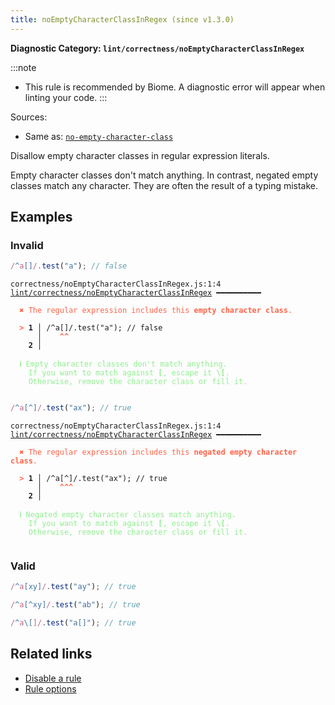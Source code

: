 ```yaml
---
title: noEmptyCharacterClassInRegex (since v1.3.0)
---
```


**Diagnostic Category: `lint/correctness/noEmptyCharacterClassInRegex`**

:::note
- This rule is recommended by Biome. A diagnostic error will appear when linting your code.
:::

Sources: 
- Same as: <a href="https://eslint.org/docs/latest/rules/no-empty-character-class" target="_blank"><code>no-empty-character-class</code></a>

Disallow empty character classes in regular expression literals.

Empty character classes don't match anything.
In contrast, negated empty classes match any character.
They are often the result of a typing mistake.

## Examples

### Invalid

```jsx
/^a[]/.test("a"); // false
```

<pre class="language-text"><code class="language-text">correctness/noEmptyCharacterClassInRegex.js:1:4 <a href="https://biomejs.dev/linter/rules/no-empty-character-class-in-regex">lint/correctness/noEmptyCharacterClassInRegex</a> ━━━━━━━━━━

<strong><span style="color: Tomato;">  </span></strong><strong><span style="color: Tomato;">✖</span></strong> <span style="color: Tomato;">The regular expression includes this </span><span style="color: Tomato;"><strong>empty character class</strong></span><span style="color: Tomato;">.</span>
  
<strong><span style="color: Tomato;">  </span></strong><strong><span style="color: Tomato;">&gt;</span></strong> <strong>1 │ </strong>/^a[]/.test(&quot;a&quot;); // false
   <strong>   │ </strong>   <strong><span style="color: Tomato;">^</span></strong><strong><span style="color: Tomato;">^</span></strong>
    <strong>2 │ </strong>
  
<strong><span style="color: lightgreen;">  </span></strong><strong><span style="color: lightgreen;">ℹ</span></strong> <span style="color: lightgreen;">Empty character classes don't match anything.
</span><span style="color: lightgreen;">  </span><span style="color: lightgreen;">  </span><span style="color: lightgreen;">If you want to match against </span><span style="color: lightgreen;"><strong>[</strong></span><span style="color: lightgreen;">, escape it </span><span style="color: lightgreen;"><strong>\[</strong></span><span style="color: lightgreen;">.
</span><span style="color: lightgreen;">  </span><span style="color: lightgreen;">  </span><span style="color: lightgreen;">Otherwise, remove the character class or fill it.</span>
  
</code></pre>

```jsx
/^a[^]/.test("ax"); // true
```

<pre class="language-text"><code class="language-text">correctness/noEmptyCharacterClassInRegex.js:1:4 <a href="https://biomejs.dev/linter/rules/no-empty-character-class-in-regex">lint/correctness/noEmptyCharacterClassInRegex</a> ━━━━━━━━━━

<strong><span style="color: Tomato;">  </span></strong><strong><span style="color: Tomato;">✖</span></strong> <span style="color: Tomato;">The regular expression includes this </span><span style="color: Tomato;"><strong>negated empty character class</strong></span><span style="color: Tomato;">.</span>
  
<strong><span style="color: Tomato;">  </span></strong><strong><span style="color: Tomato;">&gt;</span></strong> <strong>1 │ </strong>/^a[^]/.test(&quot;ax&quot;); // true
   <strong>   │ </strong>   <strong><span style="color: Tomato;">^</span></strong><strong><span style="color: Tomato;">^</span></strong><strong><span style="color: Tomato;">^</span></strong>
    <strong>2 │ </strong>
  
<strong><span style="color: lightgreen;">  </span></strong><strong><span style="color: lightgreen;">ℹ</span></strong> <span style="color: lightgreen;">Negated empty character classes match anything.
</span><span style="color: lightgreen;">  </span><span style="color: lightgreen;">  </span><span style="color: lightgreen;">If you want to match against </span><span style="color: lightgreen;"><strong>[</strong></span><span style="color: lightgreen;">, escape it </span><span style="color: lightgreen;"><strong>\[</strong></span><span style="color: lightgreen;">.
</span><span style="color: lightgreen;">  </span><span style="color: lightgreen;">  </span><span style="color: lightgreen;">Otherwise, remove the character class or fill it.</span>
  
</code></pre>

### Valid

```jsx
/^a[xy]/.test("ay"); // true
```

```jsx
/^a[^xy]/.test("ab"); // true
```

```jsx
/^a\[]/.test("a[]"); // true
```

## Related links

- [Disable a rule](/linter/#disable-a-lint-rule)
- [Rule options](/linter/#rule-options)
